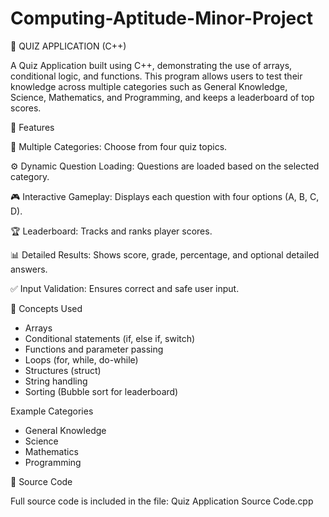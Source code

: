# Computing-Aptitude-Minor-Project

🎯 QUIZ APPLICATION (C++)

A Quiz Application built using C++, demonstrating the use of arrays, conditional logic, and functions.
This program allows users to test their knowledge across multiple categories such as General Knowledge, Science, Mathematics, and Programming, and keeps a leaderboard of top scores.

📘 Features

🧠 Multiple Categories: Choose from four quiz topics.

⚙️ Dynamic Question Loading: Questions are loaded based on the selected category.

🎮 Interactive Gameplay: Displays each question with four options (A, B, C, D).

🏆 Leaderboard: Tracks and ranks player scores.

📊 Detailed Results: Shows score, grade, percentage, and optional detailed answers.

✅ Input Validation: Ensures correct and safe user input.



🧩 Concepts Used
- Arrays
- Conditional statements (if, else if, switch)
- Functions and parameter passing
- Loops (for, while, do-while)
- Structures (struct)
- String handling
- Sorting (Bubble sort for leaderboard)


Example Categories
- General Knowledge
- Science
- Mathematics
- Programming


📂 Source Code

Full source code is included in the file:
Quiz Application Source Code.cpp



  
